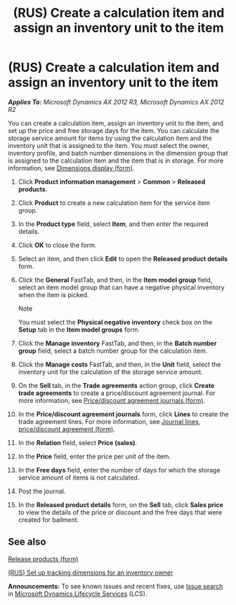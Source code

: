 ﻿---
title: (RUS) Create a calculation item and assign an inventory unit to the item
TOCTitle: (RUS) Create a calculation item and assign an inventory unit to the item
ms:assetid: a09b6968-9fa0-472d-8d2b-17ab71ef665b
ms:mtpsurl: https://technet.microsoft.com/en-us/library/JJ733262(v=AX.60)
ms:contentKeyID: 49685229
ms.date: 04/18/2014
mtps_version: v=AX.60
---

# (RUS) Create a calculation item and assign an inventory unit to the item 


_**Applies To:** Microsoft Dynamics AX 2012 R3, Microsoft Dynamics AX 2012 R2_

You can create a calculation item, assign an inventory unit to the item, and set up the price and free storage days for the item. You can calculate the storage service amount for items by using the calculation item and the inventory unit that is assigned to the item. You must select the owner, inventory profile, and batch number dimensions in the dimension group that is assigned to the calculation item and the item that is in storage. For more information, see [Dimensions display (form)](https://technet.microsoft.com/en-us/library/aa556972\(v=ax.60\)).

1.  Click **Product information management** \> **Common** \> **Released products**.

2.  Click **Product** to create a new calculation item for the service item group.

3.  In the **Product type** field, select **Item**, and then enter the required details.

4.  Click **OK** to close the form.

5.  Select an item, and then click **Edit** to open the **Released product details** form.

6.  Click the **General** FastTab, and then, in the **Item model group** field, select an item model group that can have a negative physical inventory when the item is picked.
    

    > [!NOTE]
    > <P>You must select the <STRONG>Physical negative inventory</STRONG> check box on the <STRONG>Setup</STRONG> tab in the <STRONG>Item model groups</STRONG> form.</P>



7.  Click the **Manage inventory** FastTab, and then, in the **Batch number group** field, select a batch number group for the calculation item.

8.  Click the **Manage costs** FastTab, and then, in the **Unit** field, select the inventory unit for the calculation of the storage service amount.

9.  On the **Sell** tab, in the **Trade agreements** action group, click **Create trade agreements** to create a price/discount agreement journal. For more information, see [Price/discount agreement journals (form)](https://technet.microsoft.com/en-us/library/aa556469\(v=ax.60\)).

10. In the **Price/discount agreement journals** form, click **Lines** to create the trade agreement lines. For more information, see [Journal lines, price/discount agreement (form)](https://technet.microsoft.com/en-us/library/aa553463\(v=ax.60\)).

11. In the **Relation** field, select **Price (sales)**.

12. In the **Price** field, enter the price per unit of the item.

13. In the **Free days** field, enter the number of days for which the storage service amount of items is not calculated.

14. Post the journal.

15. In the **Released product details** form, on the **Sell** tab, click **Sales price** to view the details of the price or discount and the free days that were created for bailment.

## See also

[Release products (form)](https://technet.microsoft.com/en-us/library/hh227553\(v=ax.60\))

[(RUS) Set up tracking dimensions for an inventory owner](rus-set-up-tracking-dimensions-for-an-inventory-owner.md)

  
**Announcements:** To see known issues and recent fixes, use [Issue search](http://go.microsoft.com/fwlink/?linkid=389258) in [Microsoft Dynamics Lifecycle Services](http://go.microsoft.com/fwlink/?linkid=306505) (LCS).


